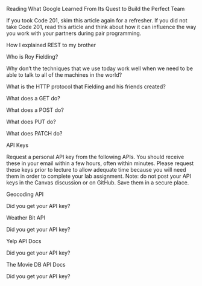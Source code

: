 
Reading
What Google Learned From Its Quest to Build the Perfect Team

If you took Code 201, skim this article again for a refresher. If you did not take Code 201, read this article and think about how it can influence the way you work with your partners during pair programming.  

How I explained REST to my brother  

Who is Roy Fielding?  


Why don’t the techniques that we use today work well when we need to be able to talk to all of the machines in the world?  


What is the HTTP protocol that Fielding and his friends created?  


What does a GET do?  


What does a POST do?  


What does PUT do?  


What does PATCH do?  


API Keys  

Request a personal API key from the following APIs. You should receive these in your email within a few hours, often within minutes. Please request these keys prior to lecture to allow adequate time because you will need them in order to complete your lab assignment. Note: do not post your API keys in the Canvas discussion or on GitHub. Save them in a secure place.  



Geocoding API  


Did you get your API key?  


Weather Bit API  



Did you get your API key?  


Yelp API Docs  



Did you get your API key?  



The Movie DB API Docs  



Did you get your API key?  



